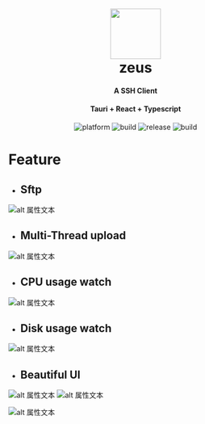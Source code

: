 <h1 align="center">
<img src="https://neko-studio.oss-cn-hongkong.aliyuncs.com/zeus/zeus/icon-cli.png" width='100'>
<br>
 zeus
</h1>
 <h4 align="center">A SSH Client</h4>
 <h4 align="center">Tauri + React + Typescript</h4>
<p align="center">
 <img src="https://img.shields.io/badge/platform-mac%20%7C%20windows%20-blue" alt="platform">
 <img src="https://img.shields.io/badge/build-success-blue.svg" alt="build">
 <img src="https://img.shields.io/badge/version-0.0.1 preview-brightgreen.svg" alt="release">
 <img src="https://img.shields.io/badge/download-1000M-red.svg?style=plastic" alt="build">
</p>


# Feature

+ ## Sftp 
![alt 属性文本](https://neko-studio.oss-cn-hongkong.aliyuncs.com/zeus/zeus/iShot_2023-05-08_22.39.55.png)

+ ## Multi-Thread upload
  
![alt 属性文本](https://neko-studio.oss-cn-hongkong.aliyuncs.com/zeus/zeus/iShot_2023-05-08_22.41.05.png)

+ ## CPU usage watch

![alt 属性文本](https://neko-studio.oss-cn-hongkong.aliyuncs.com/zeus/zeus/iShot_2023-05-08_22.41.14.png)

+ ## Disk usage watch
  
![alt 属性文本](https://neko-studio.oss-cn-hongkong.aliyuncs.com/zeus/zeus/iShot_2023-05-08_22.41.20.png)

+ ## Beautiful UI

![alt 属性文本](https://neko-studio.oss-cn-hongkong.aliyuncs.com/zeus/zeus/iShot_2023-05-08_22.39.41.png)
![alt 属性文本](https://neko-studio.oss-cn-hongkong.aliyuncs.com/zeus/zeus/iShot_2023-05-08_22.38.45.png)

![alt 属性文本](https://neko-studio.oss-cn-hongkong.aliyuncs.com/zeus/zeus/iShot_2023-05-08_22.39.20.png)